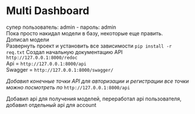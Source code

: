 # Multi Dashboard

супер пользователь: admin - пароль: admin<br/>
Пока просто накидал модели в базу, некоторые еще править.<br/>
Дописал модели<br/>
Развернуть проект и установить все зависимости `pip install -r req.txt`
Создал начальную документацию API `http://127.0.0.1:8000/redoc`  <br/>
Api = `http://127.0.0.1:8000/api` <br/>
Swagger = `http://127.0.0.1:8000/swagger/` <br/>

*Добавил конечные точки API для авторизации и регистрации все точки можно посмотреть по* `http://127.0.0.1:8000/api`

Добавил api для получения моделей, переработал api пользователя, добавил отдельный api для account